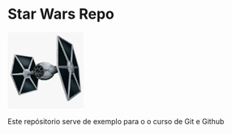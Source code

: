 # Star Wars Repo

<img src="./tie-fighter.png" height="150" width="150">

Este repósitorio serve de exemplo para o o curso de Git e Github
